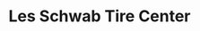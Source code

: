 ---
title: "Les Schwab Tire Center"
url: /kent/les-schwab-tire-center-84th-avenue-south/
shop: Reifen
---